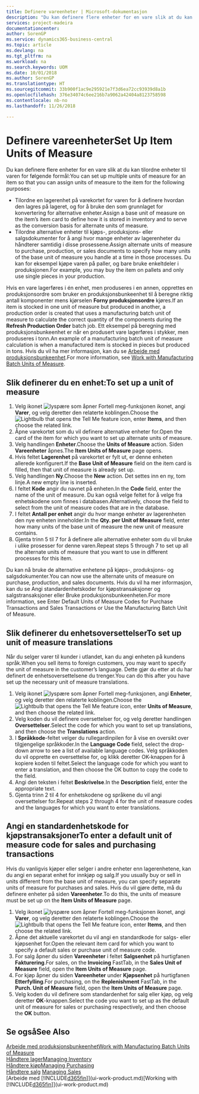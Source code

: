 ```yaml
---
title: Definere vareenheter | Microsoft-dokumentasjon
description: "Du kan definere flere enheter for en vare slik at du kan tilordne enheter til varen for følgende formål."
services: project-madeira
documentationcenter: 
author: SorenGP
ms.service: dynamics365-business-central
ms.topic: article
ms.devlang: na
ms.tgt_pltfrm: na
ms.workload: na
ms.search.keywords: UOM
ms.date: 10/01/2018
ms.author: SorenGP
ms.translationtype: HT
ms.sourcegitcommit: 33b900f1ac9e295921e7f3d6ea72cc93939d8a1b
ms.openlocfilehash: 376e34074c6ee216b7a9062a42404a8123758598
ms.contentlocale: nb-no
ms.lasthandoff: 11/26/2018

---
```

# <a name="set-up-item-units-of-measure"></a><span data-ttu-id="76bb2-103">Definere vareenheter</span><span class="sxs-lookup"><span data-stu-id="76bb2-103">Set Up Item Units of Measure</span></span>
<span data-ttu-id="76bb2-104">Du kan definere flere enheter for en vare slik at du kan tilordne enheter til varen for følgende formål:</span><span class="sxs-lookup"><span data-stu-id="76bb2-104">You can set up multiple units of measure for an item so that you can assign units of measure to the item for the following purposes:</span></span>

- <span data-ttu-id="76bb2-105">Tilordne en lagerenhet på varekortet for varen for å definere hvordan den lagres på lageret, og for å bruke den som grunnlaget for konvertering for alternative enheter.</span><span class="sxs-lookup"><span data-stu-id="76bb2-105">Assign a base unit of measure on the item’s item card to define how it is stored in inventory and to serve as the conversion basis for alternate units of measure.</span></span>
- <span data-ttu-id="76bb2-106">Tilordne alternative enheter til kjøps-, produksjons- eller salgsdokumenter for å angi hvor mange enheter av lagerenheter du håndterer samtidig i disse prosessene.</span><span class="sxs-lookup"><span data-stu-id="76bb2-106">Assign alternate units of measure to purchase, production, or sales documents to specify how many units of the base unit of measure you handle at a time in those processes.</span></span> <span data-ttu-id="76bb2-107">Du kan for eksempel kjøpe varen på paller, og bare bruke enkeltdeler i produksjonen.</span><span class="sxs-lookup"><span data-stu-id="76bb2-107">For example, you may buy the item on pallets and only use single pieces in your production.</span></span>

<span data-ttu-id="76bb2-108">Hvis en vare lagerføres i én enhet, men produseres i en annen, opprettes en produksjonsordre som bruker en produksjonsbunkeenhet til å beregne riktig antall komponenter mens kjørselen **Forny produksjonsordre** kjøres.</span><span class="sxs-lookup"><span data-stu-id="76bb2-108">If an item is stocked in one unit of measure but produced in another, a production order is created that uses a manufacturing batch unit of measure to calculate the correct quantity of the components during the **Refresh Production Order** batch job.</span></span> <span data-ttu-id="76bb2-109">Ett eksempel på beregning med produksjonsbunkeenhet er når en produsert vare lagerføres i stykker, men produseres i tonn.</span><span class="sxs-lookup"><span data-stu-id="76bb2-109">An example of a manufacturing batch unit of measure calculation is when a manufactured item is stocked in pieces but produced in tons.</span></span> <span data-ttu-id="76bb2-110">Hvis du vil ha mer informasjon, kan du se [Arbeide med produksjonsbunkeenhet](production-how-to-use-the-manufacturing-batch-unit-of-measure.md).</span><span class="sxs-lookup"><span data-stu-id="76bb2-110">For more information, see [Work with Manufacturing Batch Units of Measure](production-how-to-use-the-manufacturing-batch-unit-of-measure.md).</span></span>

## <a name="to-set-up-a-unit-of-measure"></a><span data-ttu-id="76bb2-111">Slik definerer du en enhet:</span><span class="sxs-lookup"><span data-stu-id="76bb2-111">To set up a unit of measure</span></span>
1. <span data-ttu-id="76bb2-112">Velg ikonet ![lyspære som åpner Fortell meg-funksjonen](media/ui-search/search_small.png "Fortell hva du vil gjøre") ikonet, angi **Varer**, og velg deretter den relaterte koblingen.</span><span class="sxs-lookup"><span data-stu-id="76bb2-112">Choose the ![Lightbulb that opens the Tell Me feature](media/ui-search/search_small.png "Tell me what you want to do") icon, enter **Items**, and then choose the related link.</span></span>
2. <span data-ttu-id="76bb2-113">Åpne varekortet som du vil definere alternative enheter for.</span><span class="sxs-lookup"><span data-stu-id="76bb2-113">Open the card of the item for which you want to set up alternate units of measure.</span></span>
3. <span data-ttu-id="76bb2-114">Velg handlingen **Enheter**.</span><span class="sxs-lookup"><span data-stu-id="76bb2-114">Choose the **Units of Measure** action.</span></span> <span data-ttu-id="76bb2-115">Siden **Vareenheter** åpnes.</span><span class="sxs-lookup"><span data-stu-id="76bb2-115">The **Item Units of Measure** page opens.</span></span>
4. <span data-ttu-id="76bb2-116">Hvis feltet **Lagerenhet** på varekortet er fylt ut, er denne enheten allerede konfigurert.</span><span class="sxs-lookup"><span data-stu-id="76bb2-116">If the **Base Unit of Measure** field on the item card is filled, then that unit of measure is already set up.</span></span>
5. <span data-ttu-id="76bb2-117">Velg handlingen **Ny**.</span><span class="sxs-lookup"><span data-stu-id="76bb2-117">Choose the **New** action.</span></span> <span data-ttu-id="76bb2-118">Det settes inn en ny, tom linje.</span><span class="sxs-lookup"><span data-stu-id="76bb2-118">A new empty line is inserted.</span></span>
6. <span data-ttu-id="76bb2-119">I feltet **Kode** angir du navnet på enheten.</span><span class="sxs-lookup"><span data-stu-id="76bb2-119">In the **Code** field, enter the name of the unit of measure.</span></span> <span data-ttu-id="76bb2-120">Du kan også velge feltet for å velge fra enhetskodene som finnes i databasen.</span><span class="sxs-lookup"><span data-stu-id="76bb2-120">Alternatively, choose the field to select from the unit of measure codes that are in the database.</span></span>
7. <span data-ttu-id="76bb2-121">I feltet **Antall per enhet** angir du hvor mange enheter av lagerenheten den nye enheten inneholder.</span><span class="sxs-lookup"><span data-stu-id="76bb2-121">In the **Qty. per Unit of Measure** field, enter how many units of the base unit of measure the new unit of measure contains.</span></span>
8. <span data-ttu-id="76bb2-122">Gjenta trinn 5 til 7 for å definere alle alternative enheter som du vil bruke i ulike prosesser for denne varen.</span><span class="sxs-lookup"><span data-stu-id="76bb2-122">Repeat steps 5 through 7 to set up all the alternate units of measure that you want to use in different processes for this item.</span></span>

<span data-ttu-id="76bb2-123">Du kan nå bruke de alternative enhetene på kjøps-, produksjons- og salgsdokumenter.</span><span class="sxs-lookup"><span data-stu-id="76bb2-123">You can now use the alternate units of measure on purchase, production, and sales documents.</span></span> <span data-ttu-id="76bb2-124">Hvis du vil ha mer informasjon, kan du se Angi standardenhetskoder for kjøpstransaksjoner og salgstransaksjoner eller Bruke produksjonsbunkeenheten.</span><span class="sxs-lookup"><span data-stu-id="76bb2-124">For more information, see Enter Default Units of Measure Codes for Purchase Transactions and Sales Transactions or Use the Manufacturing Batch Unit of Measure.</span></span>

## <a name="to-set-up-unit-of-measure-translations"></a><span data-ttu-id="76bb2-125">Slik definerer du enhetsoversettelser</span><span class="sxs-lookup"><span data-stu-id="76bb2-125">To set up unit of measure translations</span></span>
<span data-ttu-id="76bb2-126">Når du selger varer til kunder i utlandet, kan du angi enheten på kundens språk.</span><span class="sxs-lookup"><span data-stu-id="76bb2-126">When you sell items to foreign customers, you may want to specify the unit of measure in the customer’s language.</span></span> <span data-ttu-id="76bb2-127">Dette gjør du etter at du har definert de enhetsoversettelsene du trenger.</span><span class="sxs-lookup"><span data-stu-id="76bb2-127">You can do this after you have set up the necessary unit of measure translations.</span></span>

1. <span data-ttu-id="76bb2-128">Velg ikonet ![lyspære som åpner Fortell meg-funksjonen](media/ui-search/search_small.png "Fortell hva du vil gjøre"), angi **Enheter**, og velg deretter den relaterte koblingen.</span><span class="sxs-lookup"><span data-stu-id="76bb2-128">Choose the ![Lightbulb that opens the Tell Me feature](media/ui-search/search_small.png "Tell me what you want to do") icon, enter **Units of Measure**, and then choose the related link.</span></span>
2. <span data-ttu-id="76bb2-129">Velg koden du vil definere oversettelser for, og velg deretter handlingen **Oversettelser**.</span><span class="sxs-lookup"><span data-stu-id="76bb2-129">Select the code for which you want to set up translations, and then choose the **Translations** action.</span></span>
3. <span data-ttu-id="76bb2-130">I **Språkkode**-feltet velger du rullegardinpilen for å vise en oversikt over tilgjengelige språkkoder.</span><span class="sxs-lookup"><span data-stu-id="76bb2-130">In the **Language Code** field, select the drop-down arrow to see a list of available language codes.</span></span> <span data-ttu-id="76bb2-131">Velg språkkoden du vil opprette en oversettelse for, og klikk deretter OK-knappen for å kopiere koden til feltet.</span><span class="sxs-lookup"><span data-stu-id="76bb2-131">Select the language code for which you want to enter a translation, and then choose the OK button to copy the code to the field.</span></span>
4. <span data-ttu-id="76bb2-132">Angi den teksten i feltet **Beskrivelse**.</span><span class="sxs-lookup"><span data-stu-id="76bb2-132">In the **Description** field, enter the appropriate text.</span></span>
5. <span data-ttu-id="76bb2-133">Gjenta trinn 2 til 4 for enhetskodene og språkene du vil angi oversettelser for.</span><span class="sxs-lookup"><span data-stu-id="76bb2-133">Repeat steps 2 through 4 for the unit of measure codes and the languages for which you want to enter translations.</span></span>

## <a name="to-enter-a-default-unit-of-measure-code-for-sales-and-purchasing-transactions"></a><span data-ttu-id="76bb2-134">Angi en standardenhetskode for kjøpstransaksjoner</span><span class="sxs-lookup"><span data-stu-id="76bb2-134">To enter a default unit of measure code for sales and purchasing transactions</span></span>
<span data-ttu-id="76bb2-135">Hvis du vanligvis kjøper eller selger i andre enheter enn lagerenhetene, kan du angi en separat enhet for innkjøp og salg.</span><span class="sxs-lookup"><span data-stu-id="76bb2-135">If you usually buy or sell in units different from the base unit of measure, you can specify separate units of measure for purchases and sales.</span></span> <span data-ttu-id="76bb2-136">Hvis du vil gjøre dette, må du definere enheter på siden **Vareenheter**.</span><span class="sxs-lookup"><span data-stu-id="76bb2-136">To do this, the units of measure must be set up on the **Item Units of Measure** page.</span></span>

1. <span data-ttu-id="76bb2-137">Velg ikonet ![lyspære som åpner Fortell meg-funksjonen](media/ui-search/search_small.png "Fortell hva du vil gjøre") ikonet, angi **Varer**, og velg deretter den relaterte koblingen.</span><span class="sxs-lookup"><span data-stu-id="76bb2-137">Choose the ![Lightbulb that opens the Tell Me feature](media/ui-search/search_small.png "Tell me what you want to do") icon, enter **Items**, and then choose the related link.</span></span>
2. <span data-ttu-id="76bb2-138">Åpne det aktuelle varekortet du vil angi en standardkode for salgs- eller kjøpsenhet for.</span><span class="sxs-lookup"><span data-stu-id="76bb2-138">Open the relevant item card for which you want to specify a default sales or purchase unit of measure code.</span></span>
3. <span data-ttu-id="76bb2-139">For salg åpner du siden **Vareenheter** i feltet **Salgsenhet** på hurtigfanen **Fakturering**.</span><span class="sxs-lookup"><span data-stu-id="76bb2-139">For sales, on the **Invoicing** FastTab, in the **Sales Unit of Measure** field, open the **Item Units of Measure** page.</span></span>
4. <span data-ttu-id="76bb2-140">For kjøp åpner du siden **Vareenheter** under **Kjøpsenhet** på hurtigfanen **Etterfylling**.</span><span class="sxs-lookup"><span data-stu-id="76bb2-140">For purchasing, on the **Replenishment** FastTab, in the **Purch. Unit of Measure** field, open the **Item Units of Measure** page.</span></span>
5. <span data-ttu-id="76bb2-141">Velg koden du vil definere som standardenhet for salg eller kjøp, og velg deretter **OK**-knappen.</span><span class="sxs-lookup"><span data-stu-id="76bb2-141">Select the code you want to set up as the default unit of measure for sales or purchasing respectively, and then choose the **OK** button.</span></span>

## <a name="see-also"></a><span data-ttu-id="76bb2-142">Se også</span><span class="sxs-lookup"><span data-stu-id="76bb2-142">See Also</span></span>
[<span data-ttu-id="76bb2-143">Arbeide med produksjonsbunkeenhet</span><span class="sxs-lookup"><span data-stu-id="76bb2-143">Work with Manufacturing Batch Units of Measure</span></span>](production-how-to-use-the-manufacturing-batch-unit-of-measure.md)  
[<span data-ttu-id="76bb2-144">Håndtere lager</span><span class="sxs-lookup"><span data-stu-id="76bb2-144">Managing Inventory</span></span>](inventory-manage-inventory.md)  
[<span data-ttu-id="76bb2-145">Håndtere kjøp</span><span class="sxs-lookup"><span data-stu-id="76bb2-145">Managing Purchasing</span></span>](purchasing-manage-purchasing.md)  
<span data-ttu-id="76bb2-146">[Håndtere salg](sales-manage-sales.md)  </span><span class="sxs-lookup"><span data-stu-id="76bb2-146">[Managing Sales](sales-manage-sales.md)  </span></span>  
<span data-ttu-id="76bb2-147">[Arbeide med [!INCLUDE[d365fin](includes/d365fin_md.md)]](ui-work-product.md)</span><span class="sxs-lookup"><span data-stu-id="76bb2-147">[Working with [!INCLUDE[d365fin](includes/d365fin_md.md)]](ui-work-product.md)</span></span>

